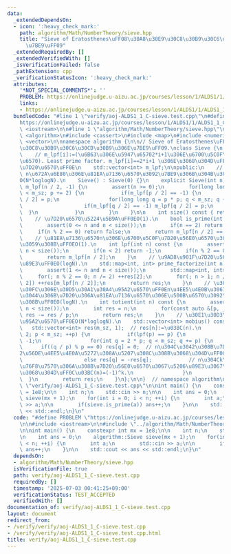 ```yaml
---
data:
  _extendedDependsOn:
  - icon: ':heavy_check_mark:'
    path: algorithm/Math/NumberTheory/sieve.hpp
    title: "Sieve of Eratosthenes\uFF08\u30A8\u30E9\u30C8\u30B9\u30C6\u30CD\u30B9\u306E\
      \u7BE9\uFF09"
  _extendedRequiredBy: []
  _extendedVerifiedWith: []
  _isVerificationFailed: false
  _pathExtension: cpp
  _verificationStatusIcon: ':heavy_check_mark:'
  attributes:
    '*NOT_SPECIAL_COMMENTS*': ''
    PROBLEM: https://onlinejudge.u-aizu.ac.jp/courses/lesson/1/ALDS1/1/ALDS1_1_C
    links:
    - https://onlinejudge.u-aizu.ac.jp/courses/lesson/1/ALDS1/1/ALDS1_1_C
  bundledCode: "#line 1 \"verify/aoj-ALDS1_1_C-sieve.test.cpp\"\n#define PROBLEM \"\
    https://onlinejudge.u-aizu.ac.jp/courses/lesson/1/ALDS1/1/ALDS1_1_C\"\n\n#include\
    \ <iostream>\n\n#line 1 \"algorithm/Math/NumberTheory/sieve.hpp\"\n\n\n\n#include\
    \ <algorithm>\n#include <cassert>\n#include <map>\n#include <numeric>\n#include\
    \ <vector>\n\nnamespace algorithm {\n\n// Sieve of Eratosthenes\uFF08\u30A8\u30E9\
    \u30C8\u30B9\u30C6\u30CD\u30B9\u306E\u7BE9\uFF09.\nclass Sieve {\n    int m_sz;\n\
    \    // m_lpf[i]:=(\u6B63\u306E\u5947\u65702*i+1\u306E\u6700\u5C0F\u7D20\u56E0\
    \u6570). Least prime factor. m_lpf[i]==2*i+1 \u306E\u3068\u304D\uFF0C2*i+1\u306F\
    \u7D20\u6570\uFF0E\n    std::vector<int> m_lpf;\n\npublic:\n    // constructor.\
    \ n\u672A\u6E80\u306E\u81EA\u7136\u6570\u3092\u7BE9\u306B\u304B\u3051\u308B\uFF0E\
    O(N*loglogN).\n    Sieve() : Sieve(0) {}\n    explicit Sieve(int n) : m_sz(n),\
    \ m_lpf(n / 2, -1) {\n        assert(n >= 0);\n        for(long long p = 3; p\
    \ < m_sz; p += 2) {\n            if(m_lpf[p / 2] == -1) {\n                m_lpf[p\
    \ / 2] = p;\n                for(long long q = p * p; q < m_sz; q += 2 * p) {\n\
    \                    if(m_lpf[q / 2] == -1) m_lpf[q / 2] = p;\n              \
    \  }\n            }\n        }\n    }\n\n    int size() const { return m_sz; }\n\
    \    // \u7D20\u6570\u5224\u5B9A\uFF0EO(1).\n    bool is_prime(int n) const {\n\
    \        assert(0 <= n and n < size());\n        if(n == 2) return true;\n   \
    \     if(n % 2 == 0) return false;\n        return m_lpf[n / 2] == n;\n    }\n\
    \    // \u81EA\u7136\u6570n\u306E\u6700\u5C0F\u7D20\u56E0\u6570\u3092\u53D6\u5F97\
    \u3059\u308B\uFF0EO(1).\n    int lpf(int n) const {\n        assert(0 <= n and\
    \ n < size());\n        if(n < 2) return -1;\n        if(n % 2 == 0) return 2;\n\
    \        return m_lpf[n / 2];\n    }\n    // \u9AD8\u901F\u7D20\u56E0\u6570\u5206\
    \u89E3\uFF0EO(logN).\n    std::map<int, int> prime_factorize(int n) const {\n\
    \        assert(1 <= n and n < size());\n        std::map<int, int> res;\n   \
    \     for(; n % 2 == 0; n /= 2) ++res[2];\n        for(; n > 1; n /= m_lpf[n /\
    \ 2]) ++res[m_lpf[n / 2]];\n        return res;\n    }\n    // \u30AA\u30A4\u30E9\
    \u30FC\u306E\u30D5\u30A1\u30A4\u95A2\u6570\uFF0En\u4EE5\u4E0B\u3067n\u3068\u4E92\
    \u3044\u306B\u7D20\u306A\u81EA\u7136\u6570\u306E\u500B\u6570\u3092\u6C42\u3081\
    \u308B\uFF0EO(logN).\n    int totient(int n) const {\n        assert(1 <= n and\
    \ n < size());\n        int res = n;\n        for(const auto &[p, _] : prime_factorize(n))\
    \ res -= res / p;\n        return res;\n    }\n    // \u30E1\u30D3\u30A6\u30B9\
    \u95A2\u6570\uFF0EO(N*loglogN).\n    std::vector<int> mobius() const {\n     \
    \   std::vector<int> res(m_sz, 1);  // res[n]:=\u03BC(n).\n        for(int p =\
    \ 2; p < m_sz; ++p) {\n            if(lpf(p) == p) {\n                res[p] =\
    \ -1;\n                for(int q = 2 * p; q < m_sz; q += p) {\n              \
    \      if((q / p) % p == 0) res[q] = 0;  // n\u304C\u3042\u308B\u7D20\u6570p\u3067\
    2\u56DE\u4EE5\u4E0A\u5272\u308A\u5207\u308C\u308B\u3068\u304D\uFF0C\u03BC(n)=0.\n\
    \                    else res[q] = -res[q];            // n\u304Ck\u500B\u306E\
    \u76F8\u7570\u306A\u308B\u7D20\u56E0\u6570\u3067\u5206\u89E3\u3067\u304D\u308B\
    \u3068\u304D\uFF0C\u03BC(n)=(-1)^k.\n                }\n            }\n      \
    \  }\n        return res;\n    }\n};\n\n}  // namespace algorithm\n\n\n#line 6\
    \ \"verify/aoj-ALDS1_1_C-sieve.test.cpp\"\n\nint main() {\n    constexpr int mx\
    \ = 1e8;\n\n    int n;\n    std::cin >> n;\n\n    int ans = 0;\n    algorithm::Sieve\
    \ sieve(mx + 1);\n    for(int i = 0; i < n; ++i) {\n        int a;\n        std::cin\
    \ >> a;\n\n        if(sieve.is_prime(a)) ans++;\n    }\n\n    std::cout << ans\
    \ << std::endl;\n}\n"
  code: "#define PROBLEM \"https://onlinejudge.u-aizu.ac.jp/courses/lesson/1/ALDS1/1/ALDS1_1_C\"\
    \n\n#include <iostream>\n\n#include \"../algorithm/Math/NumberTheory/sieve.hpp\"\
    \n\nint main() {\n    constexpr int mx = 1e8;\n\n    int n;\n    std::cin >> n;\n\
    \n    int ans = 0;\n    algorithm::Sieve sieve(mx + 1);\n    for(int i = 0; i\
    \ < n; ++i) {\n        int a;\n        std::cin >> a;\n\n        if(sieve.is_prime(a))\
    \ ans++;\n    }\n\n    std::cout << ans << std::endl;\n}\n"
  dependsOn:
  - algorithm/Math/NumberTheory/sieve.hpp
  isVerificationFile: true
  path: verify/aoj-ALDS1_1_C-sieve.test.cpp
  requiredBy: []
  timestamp: '2025-07-03 00:41:25+09:00'
  verificationStatus: TEST_ACCEPTED
  verifiedWith: []
documentation_of: verify/aoj-ALDS1_1_C-sieve.test.cpp
layout: document
redirect_from:
- /verify/verify/aoj-ALDS1_1_C-sieve.test.cpp
- /verify/verify/aoj-ALDS1_1_C-sieve.test.cpp.html
title: verify/aoj-ALDS1_1_C-sieve.test.cpp
---
```

